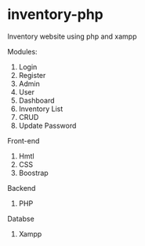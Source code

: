 # inventory-php

Inventory website using php and xampp

Modules:
1. Login
2. Register
3. Admin
4. User
5. Dashboard
6. Inventory List
7. CRUD
8. Update Password
   

Front-end
1. Hmtl
2. CSS
3. Boostrap

Backend
1. PHP

Databse
1. Xampp
